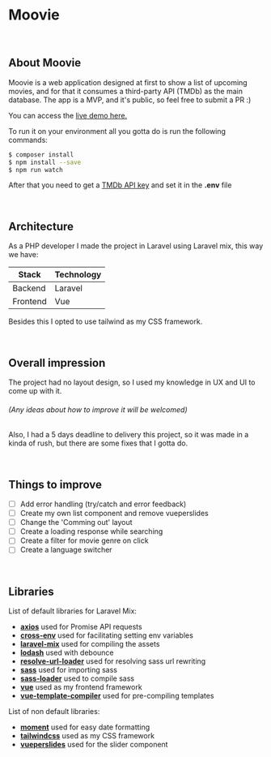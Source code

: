 # Moovie
<br>

## About Moovie
Moovie is a web application designed at first to show a list of upcoming movies,
and for that it consumes a third-party API (TMDb) as the main database.
The app is a MVP, and it's public, so feel free to submit a PR :)
<br>

You can access the [live demo here.](https://upcomingmoovie.herokuapp.com)
<br>

To run it on your environment all you gotta do is run the following commands: 
```bash
$ composer install
$ npm install --save
$ npm run watch
```
After that you need to get a [TMDb API key](https://developers.themoviedb.org/3/getting-started/introduction) and set it in the **.env** file

<br>

## Architecture
As a PHP developer I made the project in Laravel using Laravel mix, this way we have:

| Stack    | Technology |
| -------- | ---------- |
| Backend  | Laravel    |
| Frontend | Vue        |

Besides this I opted to use tailwind as my CSS framework.

<br>

## Overall impression
The project had no layout design, so I used my knowledge in UX and UI to come up with it.
###### *(Any ideas about how to improve it will be welcomed)*
Also, I had a 5 days deadline to delivery this project, so it was made in a kinda of rush, but there are some fixes that I gotta do.

<br>

## Things to improve
- [ ] Add error handling (try/catch and error feedback)
- [ ] Create my own list component and remove vueperslides
- [ ] Change the 'Comming out' layout
- [ ] Create a loading response while searching
- [ ] Create a filter for movie genre on click
- [ ] Create a language switcher

<br>

## Libraries
List of default libraries for Laravel Mix:

- **[axios](https://github.com/axios/axios)** used for Promise API requests
- **[cross-env](https://github.com/kentcdodds/cross-env)** used for facilitating setting env variables
- **[laravel-mix](https://github.com/JeffreyWay/laravel-mix)** used for compiling the assets
- **[lodash](https://github.com/lodash/lodash)** used with debounce
- **[resolve-url-loader](https://github.com/bholloway/resolve-url-loader)** used for resolving sass url rewriting 
- **[sass](https://github.com/sass/dart-sass)** used for importing sass
- **[sass-loader](https://github.com/webpack-contrib/sass-loader)** used to compile sass
- **[vue](https://github.com/vuejs/vue)** used as my frontend framework
- **[vue-template-compiler](https://github.com/vuejs/vue)** used for pre-compiling templates

List of non default libraries:
- **[moment](https://github.com/moment/moment)** used for easy date formatting
- **[tailwindcss](https://github.com/tailwindcss/tailwindcss)** used as my CSS framework
- **[vueperslides](https://github.com/antoniandre/vueper-slides)** used for the slider component
